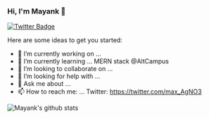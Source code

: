 ### Hi, I'm Mayank 👋

[![Twitter Badge](https://img.shields.io/badge/-@max_AgNO3-1ca0f1?style=flat-square&labelColor=1ca0f1&logo=twitter&logoColor=white&link=https://twitter.com/max_AgNO3)](https://twitter.com/max_AgNO3)

Here are some ideas to get you started:

- 🔭 I’m currently working on ...
- 🌱 I’m currently learning ... MERN stack @AltCampus
- 👯 I’m looking to collaborate on ...
- 🤔 I’m looking for help with ...
- 💬 Ask me about ...
- 📫 How to reach me: ... Twitter: https://twitter.com/max_AgNO3 
                      
![Mayank's github stats](https://github-readme-stats.vercel.app/api?username=maxagno3&hide=["issues"]&show_icons=true)
